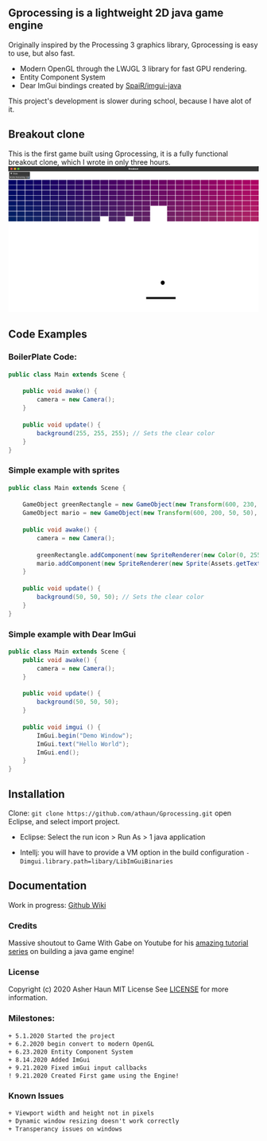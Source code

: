 ## Gprocessing is a lightweight 2D java game engine
Originally inspired by the Processing 3 graphics library, Gprocessing is easy to use, but also fast.
* Modern OpenGL through the LWJGL 3 library for fast GPU rendering.
* Entity Component System
* Dear ImGui bindings created by [SpaiR/imgui-java](https://github.com/SpaiR/imgui-java)

This project's development is slower during school, because I have alot of it.

## Breakout clone
This is the first game built using Gprocessing, it is a fully functional breakout clone, which I wrote in only three hours.
![screenshot](breakout.png)
<br>

## Code Examples
### BoilerPlate Code:
```java
public class Main extends Scene {
	
	public void awake() {		
		camera = new Camera();
	}

	public void update() {
		background(255, 255, 255); // Sets the clear color
	}
}
```

### Simple example with sprites
```java
public class Main extends Scene {
	
	GameObject greenRectangle = new GameObject(new Transform(600, 230, 50, 50), 1);
	GameObject mario = new GameObject(new Transform(600, 200, 50, 50), 2);
	
	public void awake() {		
		camera = new Camera();
		
		greenRectangle.addComponent(new SpriteRenderer(new Color(0, 255, 0, 255))); // Creates a new green sprite component
		mario.addComponent(new SpriteRenderer(new Sprite(Assets.getTexture("src/assets/images/marioSprite.png"))));	// Loads the image from the filesystem into a sprite component
	}

	public void update() {
		background(50, 50, 50); // Sets the clear color
	}
}
```
### Simple example with Dear ImGui
```java
public class Main extends Scene {
	public void awake() {		
		camera = new Camera();
	}

	public void update() {
		background(50, 50, 50);
	}

	public void imgui () {
		ImGui.begin("Demo Window");
		ImGui.text("Hello World");
		ImGui.end();
	}
}
```
  
## Installation
Clone:
`git clone https://github.com/athaun/Gprocessing.git`
open Eclipse, and select import project.
* Eclipse:
  Select the run icon > Run As > 1 java application
  
* Intellj:
  you will have to provide a VM option in the build configuration
  `-Dimgui.library.path=libary/LibImGuiBinaries`

## Documentation
Work in progress: [Github Wiki](https://github.com/athaun/Gprocessing/wiki)
### Credits
Massive shoutout to Game With Gabe on Youtube for his [amazing tutorial series](https://www.youtube.com/channel/UCQP4qSCj1eHMHisDDR4iPzw/videos) on building a java game engine! 

### License
Copyright (c) 2020 Asher Haun MIT License
See [LICENSE](https://github.com/athaun/Gprocessing/blob/master/LICENSE.md) for more information.

### Milestones:
```
+ 5.1.2020 Started the project
+ 6.2.2020 begin convert to modern OpenGL
+ 6.23.2020 Entity Component System
+ 8.14.2020 Added ImGui
+ 9.21.2020 Fixed imGui input callbacks
! 9.21.2020 Created First game using the Engine!
```

### Known Issues
```
+ Viewport width and height not in pixels
+ Dynamic window resizing doesn't work correctly
+ Transperancy issues on windows
```
